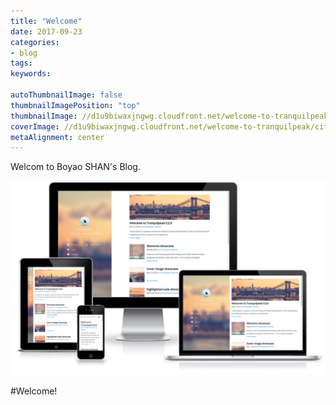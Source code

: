 ```yaml
---
title: "Welcome"
date: 2017-09-23
categories:
- blog
tags:
keywords:

autoThumbnailImage: false
thumbnailImagePosition: "top"
thumbnailImage: //d1u9biwaxjngwg.cloudfront.net/welcome-to-tranquilpeak/city-750.jpg
coverImage: //d1u9biwaxjngwg.cloudfront.net/welcome-to-tranquilpeak/city.jpg
metaAlignment: center
---
```

Welcom to Boyao SHAN's Blog. 
<!--more-->

![Tranquilpeak](/img/showcase.png)
<!-- toc -->

#Welcome!


